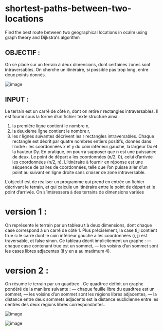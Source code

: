 # shortest-paths-between-two-locations
Find the best route between two geographical locations in ocalm using graph theory and Dijkstra's algorithm

## OBJECTIF : 
On se place sur un terrain à deux dimensions, dont certaines zones sont intraversables. On cherche un itinéraire, si possible pas trop long, entre deux points donnés.


![image](https://user-images.githubusercontent.com/72779962/168636239-8bb82826-490d-4d1e-b05b-ca57ddc36f91.png)




## INPUT : 
Le terrain est un carré de côté n, dont on retire r rectangles intraversables. Il est fourni sous la forme d’un fichier
texte structuré ainsi :
1. la première ligne contient le nombre n,
2. la deuxième ligne contient le nombre r,
3. les r lignes suivantes décrivent les r rectangles intraversables.
Chaque rectangle est décrit par quatre nombres entiers positifs, donnés dans l’ordre : les coordonnées x et y du
coin inférieur gauche, la largeur Dx et la hauteur Dy. En pratique, on pourra supposer que n est une puissance de deux. 
Le point de départ a les coordonnées (n/2, 0), celui d’arrivée les coordonnées (n/2, n). L’itinéraire à fournir en réponse est une séquence de paires de coordonnées, telle que l’on puisse aller d’un point au suivant en ligne droite sans croiser de zone intraversable.

L’objectif  est de réaliser un programme qui prend en entrée un fichier décrivant le terrain, et qui calcule un itinéraire entre le point de départ et le point d’arrivée. On s’intéressera à des terrains de dimensions variées 



# version 1 : 
On représente le terrain par un tableau t à deux dimensions, dont chaque case correspond à un carré de côté 1.
Plus précisément, la case ti,j contient true si le carré dont le coin inférieur gauche a les coordonnées (i, j) est
traversable, et false sinon. Ce tableau décrit implicitement un graphe :
— chaque case contenant true est un sommet,
— les voisins d’un sommet sont les cases libres adjacentes (il y en a au maximum 4).

# version 2 : 
On résume le terrain par un quadtree . Ce quadtree définit un graphe pondéré de la manière suivante :
— chaque feuille libre du quadtree est un sommet,
— les voisins d’un sommet sont les régions libres adjacentes,
— la distance entre deux sommets adjacents est la distance euclidienne entre les centres des deux régions libres
correspondantes.


![image](https://user-images.githubusercontent.com/72779962/168636176-35a1315a-984e-487b-a3b7-b9633be21979.png)


![image](https://user-images.githubusercontent.com/72779962/168881743-139beb88-acfb-467c-b76f-a26f3c79dbe4.png)








